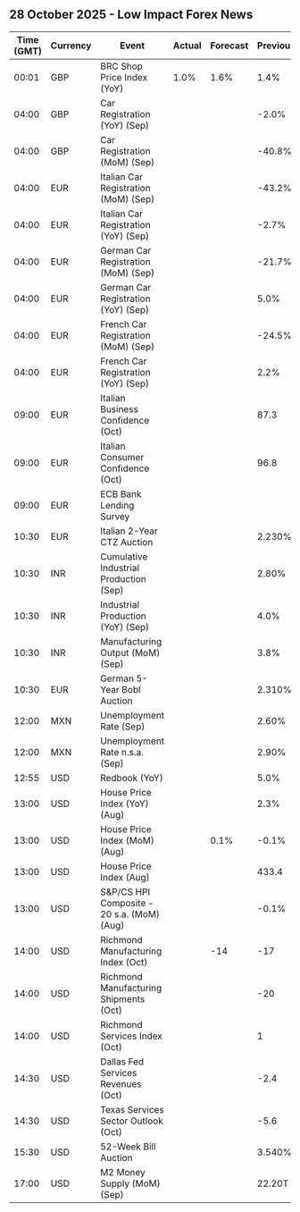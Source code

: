 ## 28 October 2025 - Low Impact Forex News

| Time (GMT) | Currency | Event | Actual | Forecast | Previous |
|------|----------|-------|--------|----------|----------|
| 00:01 | GBP | BRC Shop Price Index (YoY) | 1.0% | 1.6% | 1.4% |
| 04:00 | GBP | Car Registration (YoY) (Sep) |  |  | -2.0% |
| 04:00 | GBP | Car Registration (MoM) (Sep) |  |  | -40.8% |
| 04:00 | EUR | Italian Car Registration (MoM) (Sep) |  |  | -43.2% |
| 04:00 | EUR | Italian Car Registration (YoY) (Sep) |  |  | -2.7% |
| 04:00 | EUR | German Car Registration (MoM) (Sep) |  |  | -21.7% |
| 04:00 | EUR | German Car Registration (YoY) (Sep) |  |  | 5.0% |
| 04:00 | EUR | French Car Registration (MoM) (Sep) |  |  | -24.5% |
| 04:00 | EUR | French Car Registration (YoY) (Sep) |  |  | 2.2% |
| 09:00 | EUR | Italian Business Confidence (Oct) |  |  | 87.3 |
| 09:00 | EUR | Italian Consumer Confidence (Oct) |  |  | 96.8 |
| 09:00 | EUR | ECB Bank Lending Survey |  |  |  |
| 10:30 | EUR | Italian 2-Year CTZ Auction |  |  | 2.230% |
| 10:30 | INR | Cumulative Industrial Production (Sep) |  |  | 2.80% |
| 10:30 | INR | Industrial Production (YoY) (Sep) |  |  | 4.0% |
| 10:30 | INR | Manufacturing Output (MoM) (Sep) |  |  | 3.8% |
| 10:30 | EUR | German 5-Year Bobl Auction |  |  | 2.310% |
| 12:00 | MXN | Unemployment Rate (Sep) |  |  | 2.60% |
| 12:00 | MXN | Unemployment Rate n.s.a. (Sep) |  |  | 2.90% |
| 12:55 | USD | Redbook (YoY) |  |  | 5.0% |
| 13:00 | USD | House Price Index (YoY) (Aug) |  |  | 2.3% |
| 13:00 | USD | House Price Index (MoM) (Aug) |  | 0.1% | -0.1% |
| 13:00 | USD | House Price Index (Aug) |  |  | 433.4 |
| 13:00 | USD | S&P/CS HPI Composite - 20 s.a. (MoM) (Aug) |  |  | -0.1% |
| 14:00 | USD | Richmond Manufacturing Index (Oct) |  | -14 | -17 |
| 14:00 | USD | Richmond Manufacturing Shipments (Oct) |  |  | -20 |
| 14:00 | USD | Richmond Services Index (Oct) |  |  | 1 |
| 14:30 | USD | Dallas Fed Services Revenues (Oct) |  |  | -2.4 |
| 14:30 | USD | Texas Services Sector Outlook (Oct) |  |  | -5.6 |
| 15:30 | USD | 52-Week Bill Auction |  |  | 3.540% |
| 17:00 | USD | M2 Money Supply (MoM) (Sep) |  |  | 22.20T |
